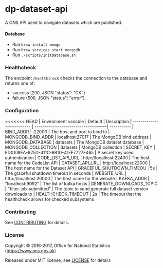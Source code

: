 dp-dataset-api
==================
A ONS API used to navigate datasets which are published.

#### Database
* Run ```brew install mongo```
* Run ```brew services start mongodb```
* Run ```./scripts/InitDatabase.sh```

### Healthcheck

The endpoint `/healthcheck` checks the connection to the database and returns
one of:

- success (200, JSON "status": "OK")
- failure (500, JSON "status": "error").

### Configuration

<<<<<<< HEAD
| Environment variable       | Default                              | Description
| -------------------------- | -------------------------------------| -----------
| BIND_ADDR                  | :22000                               | The host and port to bind to
| MONGODB_BIND_ADDR          | localhost:27017                      | The MongoDB bind address
| MONGODB_DATABASE           | datasets                             | The MongoDB dataset database
| MONGODB_COLLECTION         | datasets                             | MongoDB collection
| SECRET_KEY                 | FD0108EA-825D-411C-9B1D-41EF7727F465 | A secret key used authentication
| CODE_LIST_API_URL          | http://localhost:22400               | The host name for the CodeList API
| DATASET_API_URL            | http://localhost:22000               | The host name for the Dataset API
| GRACEFUL_SHUTDOWN_TIMEOU   | 5s                                   | The graceful shutdown timeout in seconds
| WEBSITE_URL                | http://localhost:20000               | The host name for the website
| KAFKA_ADDR                 | "localhost:9092"                     | The list of kafka hosts
| GENERATE_DOWNLOADS_TOPIC   | "filter-job-submitted"               | The topic to send generate full dataset version downloads to
| HEALTHCHECK_TIMEOUT        | 2s                                   | The timeout that the healthcheck allows for checked subsystems

### Contributing

See [CONTRIBUTING](CONTRIBUTING.md) for details.

### License

Copyright © 2016-2017, Office for National Statistics (https://www.ons.gov.uk)

Released under MIT license, see [LICENSE](LICENSE.md) for details

